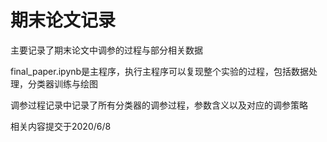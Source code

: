 # 期末论文记录
主要记录了期末论文中调参的过程与部分相关数据

final_paper.ipynb是主程序，执行主程序可以复现整个实验的过程，包括数据处理，分类器训练与绘图

调参过程记录中记录了所有分类器的调参过程，参数含义以及对应的调参策略

相关内容提交于2020/6/8

